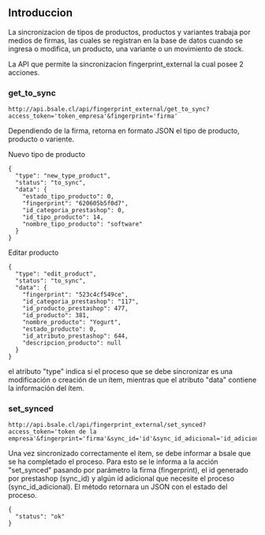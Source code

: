 ## Introduccion

La sincronizacion de tipos de productos, productos y variantes trabaja por medios de firmas, las cuales se registran en la base de datos
cuando se ingresa o modifica, un producto, una variante o un movimiento de stock.

La API que permite la sincronizacion fingerprint_external la cual posee 2 acciones.

### get_to_sync

```
http://api.bsale.cl/api/fingerprint_external/get_to_sync?access_token='token_empresa'&fingerprint='firma'
```

Dependiendo de la firma, retorna en formato JSON el tipo de producto, producto o variente.

Nuevo tipo de producto
```
{
  "type": "new_type_product",
  "status": "to_sync",
  "data": {
    "estado_tipo_producto": 0,
    "fingerprint": "620605b5f0d7",
    "id_categoria_prestashop": 0,
    "id_tipo_producto": 14,
    "nombre_tipo_producto": "software"
  }
}
```

Editar producto
```
{
  "type": "edit_product",
  "status": "to_sync",
  "data": {
    "fingerprint": "523c4cf549ce",
    "id_categoria_prestashop": "117",
    "id_producto_prestashop": 477,
    "id_producto": 381,
    "nombre_producto": "Yogurt",
    "estado_producto": 0,
    "id_atributo_prestashop": 644,
    "descripcion_producto": null
  }
}
```

el atributo "type" indica si el proceso que se debe sincronizar es una modificación o creación de un ítem, mientras que el atributo "data" contiene la información del ítem.


### set_synced

```
http://api.bsale.cl/api/fingerprint_external/set_synced?access_token='token de la empresa'&fingerprint='firma'&sync_id='id'&sync_id_adicional='id_adicional'
```

Una vez sincronizado correctamente el ítem, se debe informar a bsale que se ha completado el proceso. Para esto se le informa a la acción "set_synced" pasando por parámetro la firma (fingerprint), el id generado por prestashop (sync_id) y algún id adicional que necesite el proceso (sync_id_adicional).
El método retornara un JSON con el estado del proceso.

```
{
  "status": "ok"
}
```
